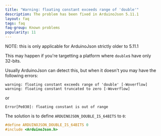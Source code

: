 ```yaml
---
title: "Warning: floating constant exceeds range of 'double'"
description: The problem has been fixed in ArduinoJson 5.11.1
layout: faq
tags: faq
faq-group: Known problems
popularity: 11
---
```


NOTE: this is only applicable for ArduinoJson strictly older to 5.11.1

This may happen if you're targetting a platform where `double`s have only 32-bits.

Usually ArduinoJson can detect this, but when it doesn't you may have the following errors:

```
warning: floating constant exceeds range of 'double' [-Woverflow]
warning: floating constant truncated to zero [-Woverflow]
```

or

```
Error[Pe030]: floating constant is out of range
```

The solution is to define `ARDUINOJSON_DOUBLE_IS_64BITS` to `0`:

```c++
#define ARDUINOJSON_DOUBLE_IS_64BITS 0
#include <ArduinoJson.h>
```